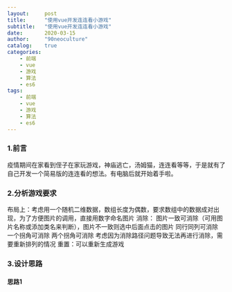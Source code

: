 ```yaml
---
layout:     post
title:      "使用vue开发连连看小游戏"
subtitle:   "使用vue开发连连看小游戏"
date:       2020-03-15
author:     "90neoculture"
catalog:    true
categories: 
    - 前端
    - vue
    - 游戏
    - 算法
    - es6
tags:
    - 前端
    - vue
    - 游戏
    - 算法
    - es6
---
```


### 1.前言
疫情期间在家看到侄子在家玩游戏，神庙逃亡，汤姆猫，连连看等等，于是就有了自己开发一个简易版的连连看的想法。有电脑后就开始着手啦。

### 2.分析游戏要求
布局上：考虑用一个随机二维数据，数组长度为偶数，要求数组中的数据成对出现，为了方便图片的调用，直接用数字命名图片
消除：   图片一致可消除（可用图片名称或添加类名来判断），图片不一致则选中后面点击的图片
        同行同列可消除
        一个拐角可消除
        两个拐角可消除
        考虑因为消除路径问题导致无法再进行消除，需要重新排列的情况
重置：可以重新生成游戏

### 3.设计思路
#### 思路1




























